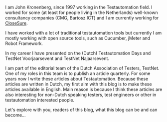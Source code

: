 I am John Kronenberg, since 1997 working in the Testautomation field. 
I worked for some (at least for people living in the Netherlands) well-known consultancy companies (CMG, Bartosz ICT) and I am currently working for [CloseSure](https://www.closesure.nl).

I have worked with a lot of traditional testautomation tools but currently I am mostly working with open source tools, such as Cucumber, jMeter and Robot Framework.

In my career I have presented on the (Dutch) Testautomation Days and TestNet Voorjaarsevent and TestNet Najaarsevent.

I am part of the editorial team of the Dutch Association of Testers, TestNet. One of my roles in this team is to publish an article quarterly. 
For some years now I write these articles about Testautomation. Because these articles are written in Dutch, my first aim with this blog is to make these articles available in English.
Main reason is because I think these articles are also interesting for non-Dutch speaking testers, test engineers or other in testautomation interested people.

Let's explore with you, readers of this blog, what this blog can be and can become...